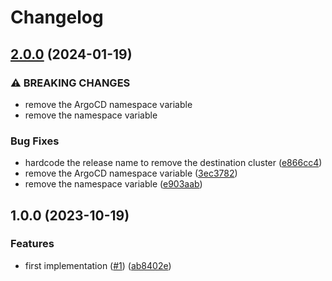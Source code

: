 # Changelog

## [2.0.0](https://github.com/camptocamp/devops-stack-module-metrics-server/compare/v1.0.0...v2.0.0) (2024-01-19)


### ⚠ BREAKING CHANGES

* remove the ArgoCD namespace variable
* remove the namespace variable

### Bug Fixes

* hardcode the release name to remove the destination cluster ([e866cc4](https://github.com/camptocamp/devops-stack-module-metrics-server/commit/e866cc4fe1bd178dccfb01365129327598e5e757))
* remove the ArgoCD namespace variable ([3ec3782](https://github.com/camptocamp/devops-stack-module-metrics-server/commit/3ec37829ffb8b029dff0b391d973fc2e6544e2e2))
* remove the namespace variable ([e903aab](https://github.com/camptocamp/devops-stack-module-metrics-server/commit/e903aabcf7294fe58ebf223b8a9b1ac41ba8737e))

## 1.0.0 (2023-10-19)


### Features

* first implementation ([#1](https://github.com/camptocamp/devops-stack-module-metrics-server/issues/1)) ([ab8402e](https://github.com/camptocamp/devops-stack-module-metrics-server/commit/ab8402edab10d17297311cdc6dd1ea0f034e1db5))
